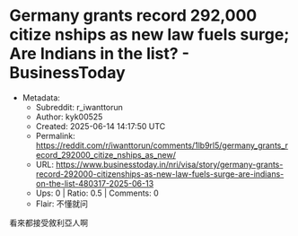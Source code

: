 # Germany grants record 292,000 citize nships as new law fuels surge; Are Indians in the list? - BusinessToday

- Metadata:
  - Subreddit: r_iwanttorun
  - Author: kyk00525
  - Created: 2025-06-14 14:17:50 UTC
  - Permalink: https://reddit.com/r/iwanttorun/comments/1lb9rl5/germany_grants_record_292000_citize_nships_as_new/
  - URL: https://www.businesstoday.in/nri/visa/story/germany-grants-record-292000-citizenships-as-new-law-fuels-surge-are-indians-on-the-list-480317-2025-06-13
  - Ups: 0 | Ratio: 0.5 | Comments: 0
  - Flair: 不懂就问


看來都接受敘利亞人啊


